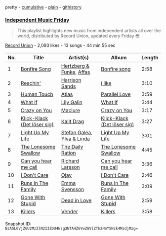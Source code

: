 pretty - [cumulative](/playlists/cumulative/3PF0U9lqNSODHjJq28lmvA.md) - [plain](/playlists/plain/3PF0U9lqNSODHjJq28lmvA) - [githistory](https://github.githistory.xyz/mackorone/spotify-playlist-archive/blob/main/playlists/plain/3PF0U9lqNSODHjJq28lmvA)

### [Independent Music Friday](https://open.spotify.com/playlist/3PF0U9lqNSODHjJq28lmvA)

> This playlist highlights new music from independent artists all over the world, distributed by Record Union, updated every Friday 😎

[Record Union](https://open.spotify.com/user/recordunion) - 2,093 likes - 13 songs - 44 min 55 sec

| No. | Title | Artist(s) | Album | Length |
|---|---|---|---|---|
| 1 | [Bonfire Song](https://open.spotify.com/track/0FIAWyQafuCzTAyHxPNB8y) | [Hertzberg & Funke](https://open.spotify.com/artist/5ji1XXd4srakGMHk5emPQN), [Affas](https://open.spotify.com/artist/49T44frfa247TlfA2sH5SN) | [Bonfire song](https://open.spotify.com/album/26gmhuOMITyTT1SSWB0KJq) | 2:58 |
| 2 | [Reachin'](https://open.spotify.com/track/14IJU882biUKL0SRTkxJJL) | [Harrison Sands](https://open.spotify.com/artist/5lwE4ASworJdeRDXu5g9en) | [i like](https://open.spotify.com/album/4uuDMuooYgSnuT0xcGKX8Q) | 3:10 |
| 3 | [Human Touch](https://open.spotify.com/track/5TKB7BI1iqNhGZTre1myxR) | [Atlas](https://open.spotify.com/artist/7eyrNaYPiErJKhI4RNYidR) | [Parallel Love](https://open.spotify.com/album/6zGqnpLaJ8w1AAtNYsfboG) | 3:59 |
| 4 | [What If](https://open.spotify.com/track/4xe6N3tkE74kRno9FsC4wT) | [Lily Galin](https://open.spotify.com/artist/1Zl6Ak1dgsKj7MkSHsDlgl) | [What If](https://open.spotify.com/album/5FMNFZMwtWi4iVpoVzSlHO) | 3:44 |
| 5 | [Crazy on You](https://open.spotify.com/track/0HAi4ies7ACdp0jUCZuFOE) | [Maclure](https://open.spotify.com/artist/3E9oRA3fTi5go34fgXrAJO) | [Crazy on You](https://open.spotify.com/album/0oqAExym29izHP9Kt7fwvS) | 3:17 |
| 6 | [Klick\-Klack \(Det löser sig\)](https://open.spotify.com/track/6U3BXBstHDzZc8O1fNRUQT) | [Kallt Drag](https://open.spotify.com/artist/4w2kAFSm2yt6y8E7eLxpNC) | [Klick\-Klack \(Det löser sig\)](https://open.spotify.com/album/2FOFvrPwMUzWsPKuTuY6KW) | 3:27 |
| 7 | [Light Up My Life](https://open.spotify.com/track/0Q7Cf6gahcLV3HGd0sIVkZ) | [Stefan Galea](https://open.spotify.com/artist/1jvofwyZYCvMYvbRIuYpWL), [Ylva & Linda](https://open.spotify.com/artist/6GoBPMynY8z1i2APFg66km) | [Light Up My Life](https://open.spotify.com/album/4QuYs1stIz3Mxi4HK2Yr1d) | 3:01 |
| 8 | [The Lonesome Swallow](https://open.spotify.com/track/5sztYNlzTrSn393hdEI5cH) | [The Daily Ration](https://open.spotify.com/artist/1h1UcxBy0hDk82aOPvc0JS) | [The Lonesome Swallow](https://open.spotify.com/album/2p6eF4q0vnWGQCmX8TiI0T) | 4:45 |
| 9 | [Can you hear me call](https://open.spotify.com/track/3RcYiQO7AtMlnca7lo7aS3) | [Richard Larsson](https://open.spotify.com/artist/2Mze9QoydlfFgB9dmZ2mhT) | [Can you hear me call](https://open.spotify.com/album/15hZme52IJ8FCOQLmli8xq) | 3:36 |
| 10 | [I Don't Care](https://open.spotify.com/track/1yv8tZe7YdFvu3sckfHdKo) | [Ojay](https://open.spotify.com/artist/4Ohu0UoFPZKuy5gIEedZtq) | [I Don't Care](https://open.spotify.com/album/4hpJL94HvPWiKNGv1Arr2g) | 2:46 |
| 11 | [Runs In The Family](https://open.spotify.com/track/5hpqkaAZMrF8O7hZnKxXTq) | [Emma Svensson](https://open.spotify.com/artist/03V0mTSmPHxp7pnJhKFE1h) | [Runs In The Family](https://open.spotify.com/album/2HO9yV5q9D5COOgObJpv1C) | 3:09 |
| 12 | [Gone With Stupid](https://open.spotify.com/track/43LmN6zjQV4dlMyeOtEqAy) | [Dead in Love](https://open.spotify.com/artist/1znf3y2qz8To3UnqcGMEe8) | [Gone With Stupid](https://open.spotify.com/album/3kQHskQhBjYfM6LY8eIcLw) | 2:59 |
| 13 | [Killers](https://open.spotify.com/track/4RzUF1PbMw0oUgfkAVC10A) | [Vender](https://open.spotify.com/artist/03pLqKTSojkZZHpVGXOlxH) | [Killers](https://open.spotify.com/album/5TE3xOOmSWK5RNs3lFYXfA) | 3:58 |

Snapshot ID: `NzA5LGVjZGU2MzZlN2I3ZDU4Nzg3NTA4ZGYwZGVlZTk2NmY5Nzk4MzdjMzg=`
